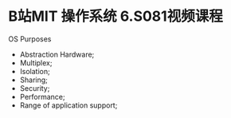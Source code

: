 # B站MIT 操作系统 6.S081视频课程

OS Purposes
* Abstraction Hardware;
* Multiplex;
* Isolation;
* Sharing;
* Security;
* Performance;
* Range of application support;
